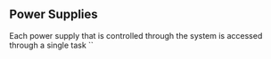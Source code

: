 ## Power Supplies

Each power supply that is controlled through the system is accessed through a single task ``
